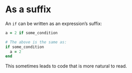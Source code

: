 # As a suffix

An `if` can be written as an expression’s suffix:

``` ruby
a = 2 if some_condition

# The above is the same as:
if some_condition
  a = 2
end
```

This sometimes leads to code that is more natural to read.
